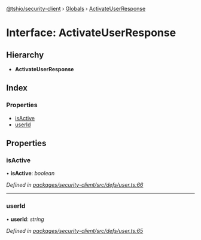 [@tshio/security-client](../README.md) › [Globals](../globals.md) › [ActivateUserResponse](activateuserresponse.md)

# Interface: ActivateUserResponse

## Hierarchy

* **ActivateUserResponse**

## Index

### Properties

* [isActive](activateuserresponse.md#markdown-header-isactive)
* [userId](activateuserresponse.md#markdown-header-userid)

## Properties

###  isActive

• **isActive**: *boolean*

*Defined in [packages/security-client/src/defs/user.ts:66](https://github.com/TheSoftwareHouse/rad-modules-tools/blob/afe5496/packages/security-client/src/defs/user.ts#L66)*

___

###  userId

• **userId**: *string*

*Defined in [packages/security-client/src/defs/user.ts:65](https://github.com/TheSoftwareHouse/rad-modules-tools/blob/afe5496/packages/security-client/src/defs/user.ts#L65)*
